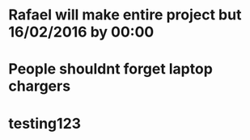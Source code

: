 # Rafael will make entire project but 16/02/2016 by 00:00
# People shouldnt forget laptop chargers
# testing123

